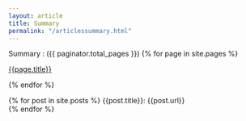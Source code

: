 ```yaml
---
layout: article
title: Summary
permalink: "/articlessummary.html"
---
```


Summary : ({{ paginator.total_pages }})
{% for page in site.pages %}
<!-- link -->
<p>
<a href="{{page.url}}">{{page.title}}</a>
</p> 

{% endfor %}

{% for post in site.posts %}
{{post.title}}: {{post.url}}	
{% endfor %}
